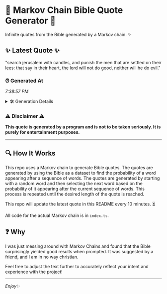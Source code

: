 # 📖 Markov Chain Bible Quote Generator 📖

Infinite quotes from the Bible generated by a Markov chain. ✨

## ✨ Latest Quote ✨
"search jerusalem with candles, and punish the men that are settled on their lees: that say in their heart, the lord will not do good, neither will he do evil."

### ⏰ Generated At
*7:38:57 PM*

<details>
    <summary>🛠️ Generation Details</summary>
    <p>
        <strong>🌱 Seed:</strong> search<br>
        <strong>🔄 Iterations:</strong> 29<br>
        <strong>📜 Context History:</strong><br>[ search ]: jerusalem<br>[ search, jerusalem ]: with<br>[ search, jerusalem, with ]: candles,<br>[ search, jerusalem, with, candles, ]: and<br>[ search, jerusalem, with, candles,, and ]: punish<br>[ search, jerusalem, with, candles,, and, punish ]: the<br>[ jerusalem, with, candles,, and, punish, the ]: men<br>[ with, candles,, and, punish, the, men ]: that<br>[ candles,, and, punish, the, men, that ]: are<br>[ and, punish, the, men, that, are ]: settled<br>[ punish, the, men, that, are, settled ]: on<br>[ the, men, that, are, settled, on ]: their<br>[ men, that, are, settled, on, their ]: lees:<br>[ that, are, settled, on, their, lees: ]: that<br>[ are, settled, on, their, lees:, that ]: say<br>[ settled, on, their, lees:, that, say ]: in<br>[ on, their, lees:, that, say, in ]: their<br>[ their, lees:, that, say, in, their ]: heart,<br>[ lees:, that, say, in, their, heart, ]: the<br>[ that, say, in, their, heart,, the ]: lord<br>[ say, in, their, heart,, the, lord ]: will<br>[ in, their, heart,, the, lord, will ]: not<br>[ their, heart,, the, lord, will, not ]: do<br>[ heart,, the, lord, will, not, do ]: good,<br>[ the, lord, will, not, do, good, ]: neither<br>[ lord, will, not, do, good,, neither ]: will<br>[ will, not, do, good,, neither, will ]: he<br>[ not, do, good,, neither, will, he ]: do<br>[ do, good,, neither, will, he, do ]: evil.<br>
    </p>
</details>

### ⚠️ Disclaimer ⚠️
**This quote is generated by a program and is not to be taken seriously. It is purely for entertainment purposes.**

---

## 🔍 How It Works

This repo uses a Markov chain to generate Bible quotes. The quotes are generated by using the Bible as a dataset to find the probability of a word appearing after a sequence of words. The quotes are generated by starting with a random word and then selecting the next word based on the probability of it appearing after the current sequence of words. This process is repeated until the desired length of the quote is reached.

This repo will update the latest quote in this README every 10 minutes. ⏳

All code for the actual Markov chain is in `index.ts`.

## ❓ Why

I was just messing around with Markov Chains and found that the Bible surprisingly yielded good results when prompted. 
It was suggested by a friend, and I am in no way christian.

Feel free to adjust the text further to accurately reflect your intent and experience with the project!

---

*Enjoy*✨
